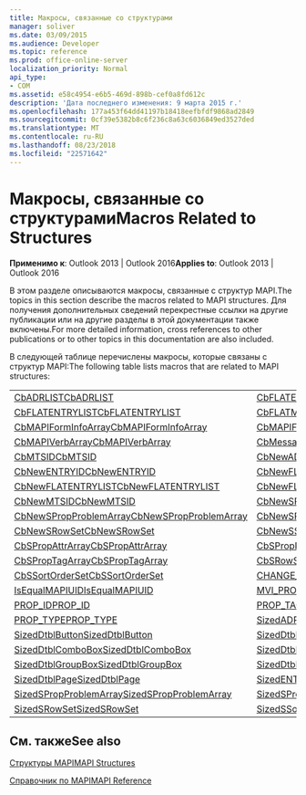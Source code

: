 ```yaml
---
title: Макросы, связанные со структурами
manager: soliver
ms.date: 03/09/2015
ms.audience: Developer
ms.topic: reference
ms.prod: office-online-server
localization_priority: Normal
api_type:
- COM
ms.assetid: e58c4954-e6b5-469d-898b-cef0a8fd612c
description: 'Дата последнего изменения: 9 марта 2015 г.'
ms.openlocfilehash: 177a453f64dd41197b18418eefbfdf9868ad2849
ms.sourcegitcommit: 0cf39e5382b8c6f236c8a63c6036849ed3527ded
ms.translationtype: MT
ms.contentlocale: ru-RU
ms.lasthandoff: 08/23/2018
ms.locfileid: "22571642"
---
```

# <a name="macros-related-to-structures"></a><span data-ttu-id="b62e7-103">Макросы, связанные со структурами</span><span class="sxs-lookup"><span data-stu-id="b62e7-103">Macros Related to Structures</span></span>

  
  
<span data-ttu-id="b62e7-104">**Применимо к**: Outlook 2013 | Outlook 2016</span><span class="sxs-lookup"><span data-stu-id="b62e7-104">**Applies to**: Outlook 2013 | Outlook 2016</span></span> 
  
<span data-ttu-id="b62e7-105">В этом разделе описываются макросы, связанные с структур MAPI.</span><span class="sxs-lookup"><span data-stu-id="b62e7-105">The topics in this section describe the macros related to MAPI structures.</span></span> <span data-ttu-id="b62e7-106">Для получения дополнительных сведений перекрестные ссылки на другие публикации или на другие разделы в этой документации также включены.</span><span class="sxs-lookup"><span data-stu-id="b62e7-106">For more detailed information, cross references to other publications or to other topics in this documentation are also included.</span></span> 
  
<span data-ttu-id="b62e7-107">В следующей таблице перечислены макросы, которые связаны с структур MAPI:</span><span class="sxs-lookup"><span data-stu-id="b62e7-107">The following table lists macros that are related to MAPI structures:</span></span>
  
|||
|:-----|:-----|
|[<span data-ttu-id="b62e7-108">CbADRLIST</span><span class="sxs-lookup"><span data-stu-id="b62e7-108">CbADRLIST</span></span>](cbadrlist.md) <br/> |[<span data-ttu-id="b62e7-109">CbFLATENTRY</span><span class="sxs-lookup"><span data-stu-id="b62e7-109">CbFLATENTRY</span></span>](cbflatentry.md) <br/> |
|[<span data-ttu-id="b62e7-110">CbFLATENTRYLIST</span><span class="sxs-lookup"><span data-stu-id="b62e7-110">CbFLATENTRYLIST</span></span>](cbflatentrylist.md) <br/> |[<span data-ttu-id="b62e7-111">CbFLATMTSIDLIST</span><span class="sxs-lookup"><span data-stu-id="b62e7-111">CbFLATMTSIDLIST</span></span>](cbflatmtsidlist.md) <br/> |
|[<span data-ttu-id="b62e7-112">CbMAPIFormInfoArray</span><span class="sxs-lookup"><span data-stu-id="b62e7-112">CbMAPIFormInfoArray</span></span>](cbmapiforminfoarray.md) <br/> |[<span data-ttu-id="b62e7-113">CbMAPIFormPropArray</span><span class="sxs-lookup"><span data-stu-id="b62e7-113">CbMAPIFormPropArray</span></span>](cbmapiformproparray.md) <br/> |
|[<span data-ttu-id="b62e7-114">CbMAPIVerbArray</span><span class="sxs-lookup"><span data-stu-id="b62e7-114">CbMAPIVerbArray</span></span>](cbmapiverbarray.md) <br/> |[<span data-ttu-id="b62e7-115">CbMessageClassArray</span><span class="sxs-lookup"><span data-stu-id="b62e7-115">CbMessageClassArray</span></span>](cbmessageclassarray.md) <br/> |
|[<span data-ttu-id="b62e7-116">CbMTSID</span><span class="sxs-lookup"><span data-stu-id="b62e7-116">CbMTSID</span></span>](cbmtsid.md) <br/> |[<span data-ttu-id="b62e7-117">CbNewADRLIST</span><span class="sxs-lookup"><span data-stu-id="b62e7-117">CbNewADRLIST</span></span>](cbnewadrlist.md) <br/> |
|[<span data-ttu-id="b62e7-118">CbNewENTRYID</span><span class="sxs-lookup"><span data-stu-id="b62e7-118">CbNewENTRYID</span></span>](cbnewentryid.md) <br/> |[<span data-ttu-id="b62e7-119">CbNewFLATENTRY</span><span class="sxs-lookup"><span data-stu-id="b62e7-119">CbNewFLATENTRY</span></span>](cbnewflatentry.md) <br/> |
|[<span data-ttu-id="b62e7-120">CbNewFLATENTRYLIST</span><span class="sxs-lookup"><span data-stu-id="b62e7-120">CbNewFLATENTRYLIST</span></span>](cbnewflatentrylist.md) <br/> |[<span data-ttu-id="b62e7-121">CbNewFLATMTSIDLIST</span><span class="sxs-lookup"><span data-stu-id="b62e7-121">CbNewFLATMTSIDLIST</span></span>](cbnewflatmtsidlist.md) <br/> |
|[<span data-ttu-id="b62e7-122">CbNewMTSID</span><span class="sxs-lookup"><span data-stu-id="b62e7-122">CbNewMTSID</span></span>](cbnewmtsid.md) <br/> |[<span data-ttu-id="b62e7-123">CbNewSPropAttrArray</span><span class="sxs-lookup"><span data-stu-id="b62e7-123">CbNewSPropAttrArray</span></span>](cbnewspropattrarray.md) <br/> |
|[<span data-ttu-id="b62e7-124">CbNewSPropProblemArray</span><span class="sxs-lookup"><span data-stu-id="b62e7-124">CbNewSPropProblemArray</span></span>](cbnewspropproblemarray.md) <br/> |[<span data-ttu-id="b62e7-125">CbNewSPropTagArray</span><span class="sxs-lookup"><span data-stu-id="b62e7-125">CbNewSPropTagArray</span></span>](cbnewsproptagarray.md) <br/> |
|[<span data-ttu-id="b62e7-126">CbNewSRowSet</span><span class="sxs-lookup"><span data-stu-id="b62e7-126">CbNewSRowSet</span></span>](cbnewsrowset.md) <br/> |[<span data-ttu-id="b62e7-127">CbNewSSortOrderSet</span><span class="sxs-lookup"><span data-stu-id="b62e7-127">CbNewSSortOrderSet</span></span>](cbnewssortorderset.md) <br/> |
|[<span data-ttu-id="b62e7-128">CbSPropAttrArray</span><span class="sxs-lookup"><span data-stu-id="b62e7-128">CbSPropAttrArray</span></span>](cbspropattrarray.md) <br/> |[<span data-ttu-id="b62e7-129">CbSPropProblemArray</span><span class="sxs-lookup"><span data-stu-id="b62e7-129">CbSPropProblemArray</span></span>](cbspropproblemarray.md) <br/> |
|[<span data-ttu-id="b62e7-130">CbSPropTagArray</span><span class="sxs-lookup"><span data-stu-id="b62e7-130">CbSPropTagArray</span></span>](cbsproptagarray.md) <br/> |[<span data-ttu-id="b62e7-131">CbSRowSet</span><span class="sxs-lookup"><span data-stu-id="b62e7-131">CbSRowSet</span></span>](cbsrowset.md) <br/> |
|[<span data-ttu-id="b62e7-132">CbSSortOrderSet</span><span class="sxs-lookup"><span data-stu-id="b62e7-132">CbSSortOrderSet</span></span>](cbssortorderset.md) <br/> |[<span data-ttu-id="b62e7-133">CHANGE_PROP_TYPE</span><span class="sxs-lookup"><span data-stu-id="b62e7-133">CHANGE_PROP_TYPE</span></span>](change_prop_type.md) <br/> |
|[<span data-ttu-id="b62e7-134">IsEqualMAPIUID</span><span class="sxs-lookup"><span data-stu-id="b62e7-134">IsEqualMAPIUID</span></span>](isequalmapiuid.md) <br/> |[<span data-ttu-id="b62e7-135">MVI_PROP</span><span class="sxs-lookup"><span data-stu-id="b62e7-135">MVI_PROP</span></span>](mvi_prop.md) <br/> |
|[<span data-ttu-id="b62e7-136">PROP_ID</span><span class="sxs-lookup"><span data-stu-id="b62e7-136">PROP_ID</span></span>](prop_id.md) <br/> |[<span data-ttu-id="b62e7-137">PROP_TAG</span><span class="sxs-lookup"><span data-stu-id="b62e7-137">PROP_TAG</span></span>](prop_tag.md) <br/> |
|[<span data-ttu-id="b62e7-138">PROP_TYPE</span><span class="sxs-lookup"><span data-stu-id="b62e7-138">PROP_TYPE</span></span>](prop_type.md) <br/> |[<span data-ttu-id="b62e7-139">SizedADRLIST</span><span class="sxs-lookup"><span data-stu-id="b62e7-139">SizedADRLIST</span></span>](sizedadrlist.md) <br/> |
|[<span data-ttu-id="b62e7-140">SizedDtblButton</span><span class="sxs-lookup"><span data-stu-id="b62e7-140">SizedDtblButton</span></span>](sizeddtblbutton.md) <br/> |[<span data-ttu-id="b62e7-141">SizedDtblCheckBox</span><span class="sxs-lookup"><span data-stu-id="b62e7-141">SizedDtblCheckBox</span></span>](sizeddtblcheckbox.md) <br/> |
|[<span data-ttu-id="b62e7-142">SizedDtblComboBox</span><span class="sxs-lookup"><span data-stu-id="b62e7-142">SizedDtblComboBox</span></span>](sizeddtblcombobox.md) <br/> |[<span data-ttu-id="b62e7-143">SizedDtblEdit</span><span class="sxs-lookup"><span data-stu-id="b62e7-143">SizedDtblEdit</span></span>](sizeddtbledit.md) <br/> |
|[<span data-ttu-id="b62e7-144">SizedDtblGroupBox</span><span class="sxs-lookup"><span data-stu-id="b62e7-144">SizedDtblGroupBox</span></span>](sizeddtblgroupbox.md) <br/> |[<span data-ttu-id="b62e7-145">SizedDtblLabel</span><span class="sxs-lookup"><span data-stu-id="b62e7-145">SizedDtblLabel</span></span>](sizeddtbllabel.md) <br/> |
|[<span data-ttu-id="b62e7-146">SizedDtblPage</span><span class="sxs-lookup"><span data-stu-id="b62e7-146">SizedDtblPage</span></span>](sizeddtblpage.md) <br/> |[<span data-ttu-id="b62e7-147">SizedENTRYID</span><span class="sxs-lookup"><span data-stu-id="b62e7-147">SizedENTRYID</span></span>](sizedentryid.md) <br/> |
|[<span data-ttu-id="b62e7-148">SizedSPropProblemArray</span><span class="sxs-lookup"><span data-stu-id="b62e7-148">SizedSPropProblemArray</span></span>](sizedspropproblemarray.md) <br/> |[<span data-ttu-id="b62e7-149">SizedSPropTagArray</span><span class="sxs-lookup"><span data-stu-id="b62e7-149">SizedSPropTagArray</span></span>](sizedsproptagarray.md) <br/> |
|[<span data-ttu-id="b62e7-150">SizedSRowSet</span><span class="sxs-lookup"><span data-stu-id="b62e7-150">SizedSRowSet</span></span>](sizedsrowset.md) <br/> |[<span data-ttu-id="b62e7-151">SizedSSortOrderSet</span><span class="sxs-lookup"><span data-stu-id="b62e7-151">SizedSSortOrderSet</span></span>](sizedssortorderset.md) <br/> |
   
## <a name="see-also"></a><span data-ttu-id="b62e7-152">См. также</span><span class="sxs-lookup"><span data-stu-id="b62e7-152">See also</span></span>



[<span data-ttu-id="b62e7-153">Структуры MAPI</span><span class="sxs-lookup"><span data-stu-id="b62e7-153">MAPI Structures</span></span>](mapi-structures.md)


[<span data-ttu-id="b62e7-154">Справочник по MAPI</span><span class="sxs-lookup"><span data-stu-id="b62e7-154">MAPI Reference</span></span>](mapi-reference.md)

